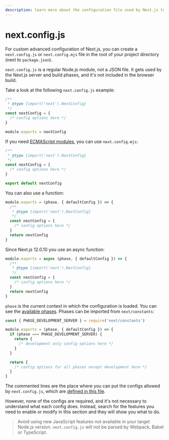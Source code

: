 ```yaml
---
description: learn more about the configuration file used by Next.js to handle your application.
---
```


# next.config.js

For custom advanced configuration of Next.js, you can create a `next.config.js` or `next.config.mjs` file in the root of your project directory (next to `package.json`).

`next.config.js` is a regular Node.js module, not a JSON file. It gets used by the Next.js server and build phases, and it's not included in the browser build.

Take a look at the following `next.config.js` example:

```js
/**
 * @type {import('next').NextConfig}
 */
const nextConfig = {
  /* config options here */
}

module.exports = nextConfig
```

If you need [ECMAScript modules](https://nodejs.org/api/esm.html), you can use `next.config.mjs`:

```js
/**
 * @type {import('next').NextConfig}
 */
const nextConfig = {
  /* config options here */
}

export default nextConfig
```

You can also use a function:

```js
module.exports = (phase, { defaultConfig }) => {
  /**
   * @type {import('next').NextConfig}
   */
  const nextConfig = {
    /* config options here */
  }
  return nextConfig
}
```

Since Next.js 12.0.10 you use an async function:

```js
module.exports = async (phase, { defaultConfig }) => {
  /**
   * @type {import('next').NextConfig}
   */
  const nextConfig = {
    /* config options here */
  }
  return nextConfig
}
```

`phase` is the current context in which the configuration is loaded. You can see the [available phases](https://github.com/vercel/next.js/blob/canary/packages/next/shared/lib/constants.ts#L1-L5). Phases can be imported from `next/constants`:

```js
const { PHASE_DEVELOPMENT_SERVER } = require('next/constants')

module.exports = (phase, { defaultConfig }) => {
  if (phase === PHASE_DEVELOPMENT_SERVER) {
    return {
      /* development only config options here */
    }
  }

  return {
    /* config options for all phases except development here */
  }
}
```

The commented lines are the place where you can put the configs allowed by `next.config.js`, which are [defined in this file](https://github.com/vercel/next.js/blob/canary/packages/next/server/config-shared.ts#L68).

However, none of the configs are required, and it's not necessary to understand what each config does. Instead, search for the features you need to enable or modify in this section and they will show you what to do.

> Avoid using new JavaScript features not available in your target Node.js version. `next.config.js` will not be parsed by Webpack, Babel or TypeScript.
